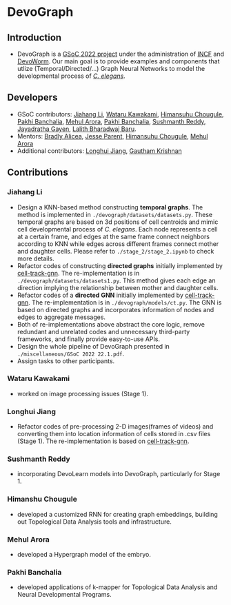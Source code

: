 # DevoGraph
## Introduction
* DevoGraph is a [GSoC 2022 project](https://neurostars.org/t/gsoc-2022-project-idea-gnns-as-developmental-networks/21368) under the administration of [INCF](https://www.incf.org/) and [DevoWorm](https://devoworm.weebly.com/). Our main goal is to provide examples and components that utlize (Temporal/Directed/...) Graph Neural Networks to model the developmental process of *[C. elegans](https://en.wikipedia.org/wiki/Caenorhabditis_elegans)*. 

## Developers
* GSoC contributors: [Jiahang Li](https://github.com/LspongebobJH/DevoGraph), [Wataru Kawakami](https://github.com/watarungurunnn/GSoC2022_submission/tree/main), [Himansuhu Chougule](https://github.com/himanshu-02/DevoGraph), [Pakhi Banchalia](https://www.github.com/Pakhi07), [Mehul Arora](https://github.com/mehular0ra), [Pakhi Banchalia](https://github.com/Pakhi07), [Sushmanth Reddy](https://github.com/sushmanthreddy/), [Jayadratha Gayen](jayadratha.gayen@research.iiit.ac.in), [Lalith Bharadwaj Baru](lalithbharadwajbaru@gmail.com). 
* Mentors: [Bradly Alicea](https://bradly-alicea.weebly.com/), [Jesse Parent](https://jesparent.github.io/), [Himansuhu Chougule](https://github.com/himanshu-02/DevoGraph), [Mehul Arora](https://github.com/mehular0ra)
* Additional contributors: [Longhui Jiang](https://github.com/jianglonghui/DevoGraph), [Gautham Krishnan](https://github.com/gauthamk02)

## Contributions
### Jiahang Li
* Design a KNN-based method constructing ****temporal** graphs**. The method is implemented in `./devograph/datasets/datasets.py`. These temporal graphs are based on 3d positions of cell centroids and mimic cell developmental process of *C. elegans*. Each node represents a cell at a certain frame, and edges at the same frame connect neighbors according to KNN while edges across different frames connect mother and daughter cells. Please refer to `./stage_2/stage_2.ipynb` to check more details. 
* Refactor codes of constructing ****directed** graphs** initially implemented by [cell-track-gnn](https://github.com/talbenha/cell-tracker-gnn). The re-implementation is in `./devograph/datasets/datasets1.py`. This method gives each edge an direction implying the relationship between mother and daughter cells.
* Refactor codes of a **directed GNN** initially implemented by [cell-track-gnn](https://github.com/talbenha/cell-tracker-gnn). The re-implementation is in `./devograph/models/ct.py`. The GNN is based on directed graphs and incorporates information of nodes and edges to aggregate messages.
* Both of re-implementations above abstract the core logic, remove redundant and unrelated codes and unnecessary third-party frameworks, and finally provide easy-to-use APIs.
* Design the whole pipeline of DevoGraph presented in `./miscellaneous/GSoC 2022 22.1.pdf`.
* Assign tasks to other participants.

### Wataru Kawakami
* worked on image processing issues (Stage 1).

### Longhui Jiang
* Refactor codes of pre-processing 2-D images(frames of videos) and converting them into location information of cells stored in .csv files (Stage 1). The re-implementation is based on [cell-track-gnn](https://github.com/talbenha/cell-tracker-gnn). 

### Sushmanth Reddy
* incorporating DevoLearn models into DevoGraph, particularly for Stage 1.

### Himanshu Chougule
* developed a customized RNN for creating graph embeddings, building out Topological Data Analysis tools and infrastructure.
  
### Mehul Arora
* developed a Hypergraph model of the embryo.

### Pakhi Banchalia
* developed applications of k-mapper for Topological Data Analysis and Neural Developmental Programs.   
